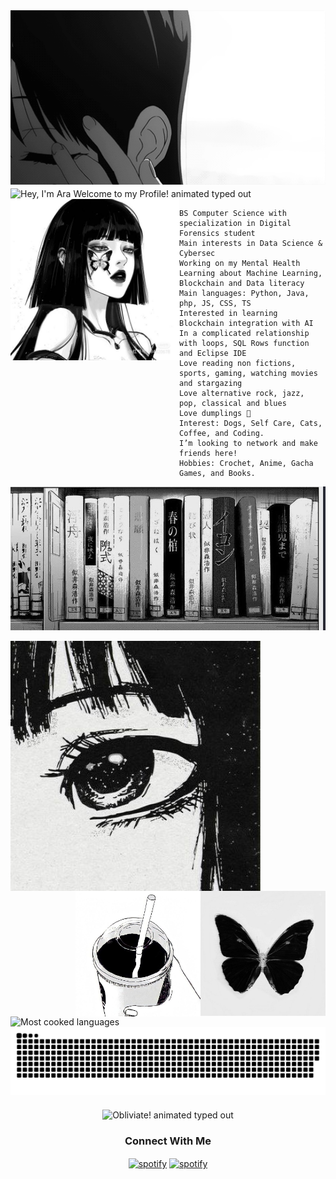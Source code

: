 <img align="center" src="assets/me.gif" width=950px /> 
<img src="https://readme-typing-svg.demolab.com?font=Operator+Mono&size=37&duration=2800&pause=2000&color=FFFFFF&center=true&vCenter=true&width=940&height=50&lines=Hey%2C+I'm+Ara+Welcome+to+my+Profile!" align="middle" alt="Hey, I'm Ara Welcome to my Profile! animated typed out">

<img align="left" src="assets/angel.jpg" width="270" title="Hi!" /> 

```
BS Computer Science with specialization in Digital Forensics student 
Main interests in Data Science & Cybersec
Working on my Mental Health
Learning about Machine Learning, Blockchain and Data literacy 
Main languages: Python, Java, php, JS, CSS, TS 
Interested in learning Blockchain integration with AI
In a complicated relationship with loops, SQL Rows function and Eclipse IDE
Love reading non fictions, sports, gaming, watching movies and stargazing
Love alternative rock, jazz, pop, classical and blues
Love dumplings 🥟
Interest: Dogs, Self Care, Cats, Coffee, and Coding.
I’m looking to network and make friends here!
Hobbies: Crochet, Anime, Gacha Games, and Books.
```


<p align="center"> 
  <img src="assets/lib.jpg" width="950px" title="Learning is Life!"/> 
</p>

  <img align="left" src="assets/world.jpg" title="See" width="400"/>
  <br></br>  
  
<div class="row" align="center">
  
<div class="col 3">
  <img align="right" src="assets/soul.jpg" width="200" title="Feel"/><img align="right" src="assets/colorless.jpg" width="200" title="Feel"/>
  <img align="left" src="https://github-readme-stats2-olive.vercel.app/api/top-langs/?username=aouiara&langs_count=6&card_width=350&bg_color=000000&text_color=FFC0CB&hide_border=true&layout=compact" title="Most cooked languages" /> 
</div>
  

<!-- Snake game of GitHub Contributions https://github.com/marketplace/actions/generate-snake-game-from-github-contribution-grid -->
![github contribution grid snake animation](https://github.com/shpatrickguo/shpatrickguo/blob/output/github-contribution-grid-snake-dark.svg)

<img src="https://readme-typing-svg.demolab.com?font=Operator+Mono&size=37&duration=2800&pause=2000&color=FFC0CB&center=true&vCenter=true&width=940&height=50&lines=Obliviate!" align="middle" alt="Obliviate! animated typed out">

<section>
  <h3 align="center"> <strong> Connect With Me </strong></h3>

  [<img align="center" src="https://img.icons8.com/doodle/96/000000/spotify.png" width="50" title="spotify">](https://open.spotify.com/user/3155dbfmkqw2jherqaypz4ieadxm?si=e47272ee106f4127)
  [<img align="center" src="https://img.icons8.com/doodle/96/5eT5OnLluNOx/instagram.png" width="50" title="spotify">](https://www.instagram.com/aouiara/?hl=en)

</section>

